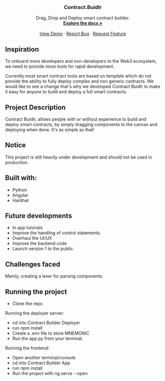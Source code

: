 <div id="top"></div>

<br />
<div align="center">
  <a href="https://github.com/IKalonji/Contract.Buidl">
  </a>

  <h3 align="center">Contract.Buidlr</h3>

  <p align="center">
    Drag, Drop and Deploy smart contract builder. 
    <br />
    <a href="https://github.com/IKalonji/Contract.Buidl/blob/main/README.md"><strong>Explore the docs »</strong></a>
    <br />
    <br />
    <a href="https://youtu.be/pLqrLngBJcg">View Demo</a>
    ·
    <a href="https://github.com/IKalonji/Contract.Buidl/issues">Report Bug</a>
    ·
    <a href="https://github.com/IKalonji/Contract.Buidl/issues">Request Feature</a>
  </p>
</div>

## Inspiration

To onboard more developers and non-developers to the Web3 ecosystem, we need to provide more tools for rapid development.

Currently most smart contract tools are based on template which do not provide the ability to fully deploy complex and non generic contracts. We would like to see a change that's why we developed Contract Buidlr to make it easy for anyone to build and deploy a full smart contracts.

## Project Description

Contract Buidlr, allows people with or without experience to build and deploy smart contracts, by simply dragging components to the canvas and deploying when done. It's as simple as that!

## Notice

This project is still heavily under development and should not be used in production.

## Built with:

* Python
* Angular
* Hardhat

## Future developments

* In app tutorials
* Improve the handling of control statements.
* Overhaul the UI/UX
* Improve the backend code 
* Launch version 1 to the public.

## Challenges faced

Mainly, creating a lexer for parsing components.

## Running the project

* Clone the repo

Running the deployer server:

* cd into Contract Builder Deployer
* run npm install
* Create a .env file to store MNEMONIC
* Run the app.py from your terminal.

Running the frontend:

* Open another terminal/console
* cd into Contract Builder App
* run npm install
* Run the project with ng serve --open
